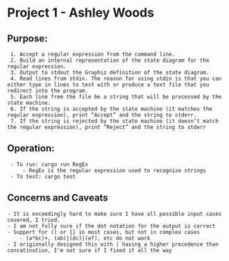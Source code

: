 # Project 1 - Ashley Woods
## Purpose: 
     1. Accept a regular expression from the command line.
     2. Build an internal representation of the state diagram for the regular expression.
     3. Output to stdout the Graphiz definition of the state diagram.
     4. Read lines from stdin. The reason for using stdin is that you can either type in lines to test with or produce a text file that you redirect into the program.
     5. Each line from the file be a string that will be processed by the state machine.
     6. If the string is accepted by the state machine (it matches the regular expression), print “Accept” and the string to stderr.
     7. If the string is rejected by the state machine (it doesn’t match the regular expression), print “Reject” and the string to stderr
 
 ## Operation:
     - To run: cargo run RegEx
         - RegEx is the regular expression used to recognize strings
     - To test: cargo test

## Concerns and Caveats
    - It is exceedingly hard to make sure I have all possible input cases covered, I tried.
    - I am not fully sure if the dot notation for the output is correct
    - Support for () or {} in most cases, but not in complex cases
        - (a*bc)+, (ab)|(dc)|(ef), etc do not work
    - I origionally designed this with | having a higher precedence than concatination, I'm not sure if I fixed it all the way